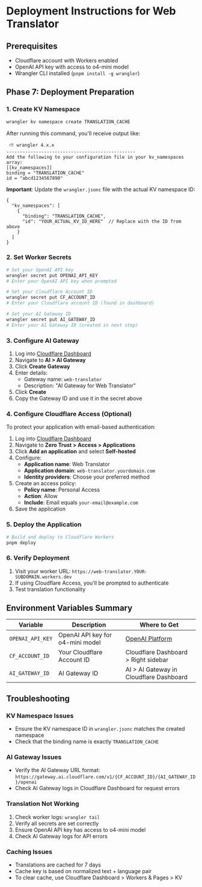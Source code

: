 # Deployment Instructions for Web Translator

## Prerequisites
- Cloudflare account with Workers enabled
- OpenAI API key with access to o4-mini model
- Wrangler CLI installed (`pnpm install -g wrangler`)

## Phase 7: Deployment Preparation

### 1. Create KV Namespace
```bash
wrangler kv namespace create TRANSLATION_CACHE
```

After running this command, you'll receive output like:
```
 ⛅️ wrangler 4.x.x
------------------------------------------------
Add the following to your configuration file in your kv_namespaces array:
[[kv_namespaces]]
binding = "TRANSLATION_CACHE"
id = "abcd1234567890"
```

**Important**: Update the `wrangler.jsonc` file with the actual KV namespace ID:
```jsonc
{
  "kv_namespaces": [
    {
      "binding": "TRANSLATION_CACHE",
      "id": "YOUR_ACTUAL_KV_ID_HERE"  // Replace with the ID from above
    }
  ]
}
```

### 2. Set Worker Secrets
```bash
# Set your OpenAI API key
wrangler secret put OPENAI_API_KEY
# Enter your OpenAI API key when prompted

# Set your Cloudflare Account ID
wrangler secret put CF_ACCOUNT_ID
# Enter your Cloudflare account ID (found in dashboard)

# Set your AI Gateway ID
wrangler secret put AI_GATEWAY_ID
# Enter your AI Gateway ID (created in next step)
```

### 3. Configure AI Gateway
1. Log into [Cloudflare Dashboard](https://dash.cloudflare.com)
2. Navigate to **AI > AI Gateway**
3. Click **Create Gateway**
4. Enter details:
   - Gateway name: `web-translator`
   - Description: "AI Gateway for Web Translator"
5. Click **Create**
6. Copy the Gateway ID and use it in the secret above

### 4. Configure Cloudflare Access (Optional)
To protect your application with email-based authentication:

1. Log into [Cloudflare Dashboard](https://dash.cloudflare.com)
2. Navigate to **Zero Trust > Access > Applications**
3. Click **Add an application** and select **Self-hosted**
4. Configure:
   - **Application name**: Web Translator
   - **Application domain**: `web-translator.yourdomain.com`
   - **Identity providers**: Choose your preferred method
5. Create an access policy:
   - **Policy name**: Personal Access
   - **Action**: Allow
   - **Include**: Email equals `your-email@example.com`
6. Save the application

### 5. Deploy the Application
```bash
# Build and deploy to Cloudflare Workers
pnpm deploy
```

### 6. Verify Deployment
1. Visit your worker URL: `https://web-translator.YOUR-SUBDOMAIN.workers.dev`
2. If using Cloudflare Access, you'll be prompted to authenticate
3. Test translation functionality

## Environment Variables Summary

| Variable | Description | Where to Get |
|----------|-------------|--------------|
| `OPENAI_API_KEY` | OpenAI API key for o4-mini model | [OpenAI Platform](https://platform.openai.com/api-keys) |
| `CF_ACCOUNT_ID` | Your Cloudflare Account ID | Cloudflare Dashboard > Right sidebar |
| `AI_GATEWAY_ID` | AI Gateway ID | AI > AI Gateway in Cloudflare Dashboard |

## Troubleshooting

### KV Namespace Issues
- Ensure the KV namespace ID in `wrangler.jsonc` matches the created namespace
- Check that the binding name is exactly `TRANSLATION_CACHE`

### AI Gateway Issues
- Verify the AI Gateway URL format: `https://gateway.ai.cloudflare.com/v1/{CF_ACCOUNT_ID}/{AI_GATEWAY_ID}/openai`
- Check AI Gateway logs in Cloudflare Dashboard for request errors

### Translation Not Working
1. Check worker logs: `wrangler tail`
2. Verify all secrets are set correctly
3. Ensure OpenAI API key has access to o4-mini model
4. Check AI Gateway logs for API errors

### Caching Issues
- Translations are cached for 7 days
- Cache key is based on normalized text + language pair
- To clear cache, use Cloudflare Dashboard > Workers & Pages > KV